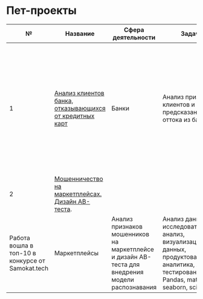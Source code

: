# Пет-проекты

|  № | Название | Сфера деятельности | Задача | Навыки и инструменты |
|---|---|---|---|---|
| 1  | [Анализ клиентов банка, отказывающихся от кредитных карт](https://github.com/armangoM/pet-projects/tree/main/bank_churn_prediction)  | Банки  | Анализ признаков клиентов и предсказание оттока из банка | Анализ данных, исследовательский анализ, визуализация данных, задача классификации, проверка статистических гипотез, кластеризация, машинное обучение, подбор гиперпараметров, выбор модели, Pandas, matplotlib, seaborn, scipy, sklearn  |
| 2  | [Мошенничество на маркетплейсах. Дизайн АВ-теста](https://https://github.com/armangoM/pet-projects/tree/main/marketplace_fraud). 
Работа вошла в топ-10 в конкурсе от Samokat.tech  | Маркетплейсы  | Анализ признаков мошенников на маркетплейсе и дизайн АВ-теста для внедрения модели распознавания | Анализ данных, исследовательский анализ, визуализация данных, продуктовая аналитика, АВ-тестирование, Pandas, matplotlib, seaborn, scipy |

